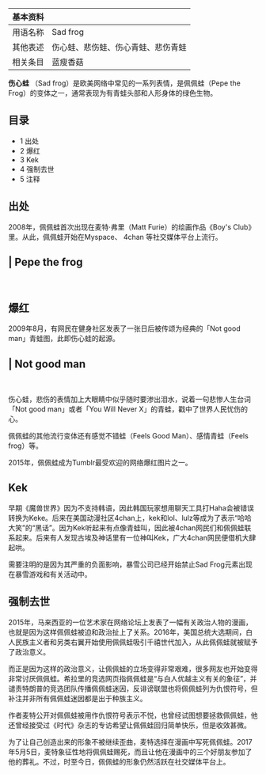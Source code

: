 |  **基本资料**  ||
|---|---|
|用语名称  |  Sad frog   |
|其他表述  |  伤心蛙、悲伤蛙、伤心青蛙、悲伤青蛙   |
|相关条目  |  蓝瘦香菇   |
  
**伤心蛙** （Sad frog）是欧美网络中常见的一系列表情，是佩佩蛙（Pepe the
Frog）的变体之一，通常表现为有青蛙头部和人形身体的绿色生物。

##  目录

  * 1  出处 
  * 2  爆红 
  * 3  Kek 
  * 4  强制去世 
  * 5  注释 

##  出处

2008年，佩佩蛙首次出现在麦特·弗里（Matt Furie）的绘画作品《Boy's Club》里。从此，佩佩蛙开始在Myspace、  4chan
等社交媒体平台上流行。

|  Pepe the frog  
---  
</br>  
  
##  爆红

2009年8月，有网民在健身社区发表了一张日后被传颂为经典的「Not good man」青蛙图，此即伤心蛙的起源。

|  Not good man  
---  
</br>  
  
伤心蛙，悲伤的表情加上大眼睛中似乎随时要渗出泪水，说着一句悲惨人生台词「Not good man」或者「You Will Never
X」的青蛙，戳中了世界人民忧伤的心。

佩佩蛙的其他流行变体还有感觉不错蛙（Feels Good Man）、感情青蛙（Feels frog）等。

2015年，佩佩蛙成为Tumblr最受欢迎的网络爆红图片之一。

##  Kek

早期《魔兽世界》因为不支持韩语，因此韩国玩家想用聊天工具打Haha会被错误转换为Keke。后来在美国动漫社区4chan上，kek和lol、lulz等成为了表示“哈哈大笑”的“黑话”。因为Kek听起来有点像青蛙叫，因此被4chan网民们和佩佩蛙联系起来。后来有人发现古埃及神话里有一位神叫Kek，广大4chan网民便借机大肆起哄。

需要注明的是因为其严重的负面影响，暴雪公司已经开始禁止Sad Frog元素出现在暴雪游戏和有关活动中。

##  强制去世

2015年，马来西亚的一位艺术家在网络论坛上发表了一幅有关政治人物的漫画，也就是因为这样佩佩蛙被迫和政治扯上了关系。2016年，美国总统大选期间，白人民族主义者和另类右翼开始使用佩佩蛙吸引千禧世代加入，从此佩佩蛙就被赋予了政治意义。

而正是因为这样的政治意义，让佩佩蛙的立场变得非常艰难，很多网友也开始变得非常讨厌佩佩蛙。希拉里的竞选网页指佩佩蛙是“与白人优越主义有关的象征”，并谴责特朗普的竞选团队传播佩佩蛙迷因，反诽谤联盟也将佩佩蛙列为仇恨符号，但补注并非所有佩佩蛙迷因都是出于种族主义。

作者麦特公开对佩佩蛙被用作仇恨符号表示不悦，也曾经试图想要拯救佩佩蛙，他还曾经接受过《时代》杂志的专访希望让佩佩蛙回归简单快乐，但是收效甚微。

为了让自己创造出来的形象不被继续歪曲，麦特选择在漫画中写死佩佩蛙。2017年5月5日，麦特象征性地将佩佩蛙赐死，而且让他在漫画中的三个好朋友参加了他的葬礼。不过，时至今日，佩佩蛙的形象仍然活跃在社交媒体平台上。
